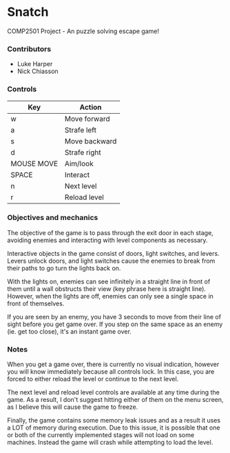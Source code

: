 # Snatch
COMP2501 Project - An puzzle solving escape game!

### Contributors
- Luke Harper
- Nick Chiasson

### Controls
| Key        | Action        |
| ---------- | ------------- |
| w          | Move forward  |
| a          | Strafe left   |
| s          | Move backward |
| d          | Strafe right  |
| MOUSE MOVE | Aim/look      |
| SPACE      | Interact      |
| n          | Next level    |
| r          | Reload level  |

### Objectives and mechanics
The objective of the game is to pass through the exit door in each stage, avoiding enemies and interacting with level components as necessary.

Interactive objects in the game consist of doors, light switches, and levers. Levers unlock doors, and light switches cause the enemies to break from their paths to go turn the lights back on.

With the lights on, enemies can see infinitely in a straight line in front of them until a wall obstructs their view (key phrase here is straight line). However, when the lights are off, enemies can only see a single space in front of themselves.

If you are seen by an enemy, you have 3 seconds to move from their line of sight before you get game over. If you step on the same space as an enemy (ie. get too close), it's an instant game over.

### Notes
When you get a game over, there is currently no visual indication, however you will know immediately because all controls lock. In this case, you are forced to either reload the level or continue to the next level.

The next level and reload level controls are available at any time during the game. As a result, I don't suggest hitting either of them on the menu screen, as I believe this will cause the game to freeze.

Finally, the game contains some memory leak issues and as a result it uses a LOT of memory during execution. Due to this issue, it is possible that one or both of the currently implemented stages will not load on some machines. Instead the game will crash while attempting to load the level.
